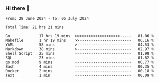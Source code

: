 ### Hi there 👋

<!--
**zhumeme/zhumeme** is a ✨ _special_ ✨ repository because its `README.md` (this file) appears on your GitHub profile.

Here are some ideas to get you started:

- 🔭 I’m currently working on ...
- 🌱 I’m currently learning ...
- 👯 I’m looking to collaborate on ...
- 🤔 I’m looking for help with ...
- 💬 Ask me about ...
- 📫 How to reach me: ...
- 😄 Pronouns: ...
- ⚡ Fun fact: ...
-->

<!--START_SECTION:waka-->

```all_time
From: 28 June 2024 - To: 05 July 2024

Total Time: 21 hrs 21 mins

Go             17 hrs 19 mins  >>>>>>>>>>>>>>>>>>>>-----   81.06 %
Makefile       1 hr 19 mins    >>-----------------------   06.16 %
YAML           58 mins         >------------------------   04.53 %
Markdown       38 mins         >------------------------   02.97 %
Shell Script   25 mins         -------------------------   01.98 %
SQL            23 mins         -------------------------   01.82 %
go.mod         9 mins          -------------------------   00.77 %
Bash           4 mins          -------------------------   00.35 %
Docker         2 mins          -------------------------   00.18 %
Text           1 min           -------------------------   00.09 %
```

<!--END_SECTION:waka-->
